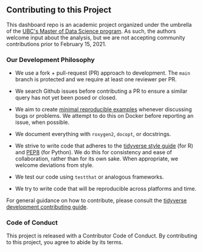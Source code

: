## Contributing to this Project

This dashboard repo is an academic project organized under the umbrella of the [UBC's Master of Data Science program](https://masterdatascience.ubc.ca/). 
As such, the authors welcome input about the analysis, but we are not accepting community contributions prior to February 15, 2021.


### Our Development Philosophy

 - We use a fork + pull-request (PR) approach to development. 
The `main` branch is protected and we require at least one reviewer per PR.

 - We search Github issues before contributing a PR to ensure a similar query has not yet been posed or closed.

 - We aim to create [minimal reproducible examples](https://rstudio.com/resources/webinars/help-me-help-you-creating-reproducible-examples/) whenever discussing bugs or problems.
We attempt to do this on Docker before reporting an issue, when possible.

 - We document everything with `roxygen2`, `docopt`, or docstrings.

 - We strive to write code that adheres to the [tidyverse style guide](https://style.tidyverse.org/) (for R) and [PEP8](https://www.python.org/dev/peps/pep-0008/) (for Python). We do this for consistency and ease of collaboration, rather than for its own sake. 
When appropriate, we welcome deviations from style. 

 - We test our code using `testthat` or analogous frameworks.

 - We try to write code that will be reproducible across platforms and time.


For general guidance on how to contribute, please consult the [tidyverse development contributing guide](https://www.tidyverse.org/contribute/).


### Code of Conduct

This project is released with a Contributor Code of Conduct. By contributing to this project, you agree to abide by its terms.
 